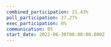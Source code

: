 ```yaml
---
combined_participation: 21.43%
poll_participation: 27.27%
exec_participation: 0%
communication: 0%
start_date: 2022-06-30T00:00:00.000Z
---
```

